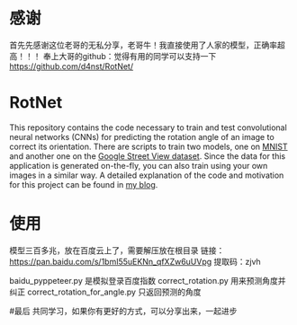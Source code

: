 # 感谢

首先先感谢这位老哥的无私分享，老哥牛！我直接使用了人家的模型，正确率超高！！！
奉上大哥的github：觉得有用的同学可以支持一下
https://github.com/d4nst/RotNet/

# RotNet

This repository contains the code necessary to train and test convolutional neural networks (CNNs) for predicting the rotation angle of an image to correct its orientation. There are scripts to train two models, one on [MNIST](http://yann.lecun.com/exdb/mnist/) and another one on the [Google Street View dataset](http://crcv.ucf.edu/data/GMCP_Geolocalization/). Since the data for this application is generated on-the-fly, you can also train using your own images in a similar way. A detailed explanation of the code and motivation for this project can be found in [my blog](https://d4nst.github.io/).

# 使用

模型三百多兆，放在百度云上了，需要解压放在根目录
链接：https://pan.baidu.com/s/1bmI55uEKNn_qfXZw6uUVpg 
提取码：zjvh 

baidu_pyppeteer.py 是模拟登录百度指数
correct_rotation.py 用来预测角度并纠正
correct_rotation_for_angle.py 只返回预测的角度



#最后
共同学习，如果你有更好的方式，可以分享出来，一起进步
